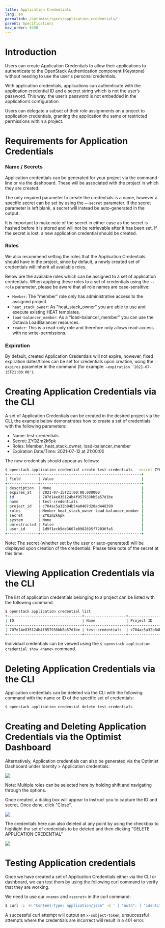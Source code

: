 ```yaml
---
title: Application Credentials
lang: en
permalink: /optimist/specs/application_credentials/
parent: Specifications
nav_order: 9300
---
```


# Introduction

Users can create Application Credentials to allow their applications to authenticate to the OpenStack Authentication component (Keystone) without needing to use the user's personal credentials. 

With application credentials, applications can authenticate with the application credential ID and a secret string which is not the user’s password. This way, the user’s password is not embedded in the application’s configuration. 

Users can delegate a subset of their role assignments on a project to application credentials, granting the application the same or restricted permissions within a project.

# Requirements for Application Credentials

### Name / Secrets

Application credentials can be generated for your project via the command-line or via the dashboard. These will be associated with the project in which they are created. 

The only required parameter to create the credentials is a name, however a specific secret can be set by using the `—-secret` parameter. If the secret parameter is left blank, a secret will instead be auto-generated in the output. 

It is important to make note of the secret in either case as the secret is hashed before it is stored and will not be retrievable after it has been set. If the secret is lost, a new application credential should be created.

### Roles

We also recommend setting the roles that the Application Credentials should have in the project, since by default, a newly created set of credentials will inherit all available roles.

Below are the available roles which can be assigned to a set of application credentials. When applying these roles to a set of credentials using the `--role` parameter, please be aware that all role names are case-sensitive:

- `Member`: The "member" role only has administrative access to the assigned project.
- `heat_stack_owner`: As "heat_stack_owner" you are able to use and execute existing HEAT templates.
- `load-balancer_member`: As a “load-balancer_member" you can use the Octavia LoadBalancer resources.
- `reader`: This is a read-only role and therefore only allows read-access with no write-permissions.

### Expiration

By default, created Application Credentials will not expire, however,  fixed expiration dates/times can be set for credentials upon creation, using the `--expires` parameter in the command (for example: `—expiration '2021-07-15T21:00:00'`).

# Creating Application Credentials via the CLI

A set of Application Credentials can be created in the desired project via the CLI, the example below demonstrates how to create a set of credentials with the following parameters:

- Name: test-credentials
- Secret: ZYQZm2k6pk
- Roles: Member, heat_stack_owner, load-balancer_member
- Expiration Date/Time: 2021-07-12 at 21:00:00

The new credentials should appear as follows:

```bash
$ openstack application credential create test-credentials --secret ZYQZm2k6pk --role Member --role heat_stack_owner --role load-balancer_member --expiration '2021-07-15T21:00:00'
+--------------+----------------------------------------------+
| Field        | Value                                        |
+--------------+----------------------------------------------+
| description  | None                                         |
| expires_at   | 2021-07-15T21:00:00.000000                   |
| id           | 707d14e835124b4f957938bb5a57d1be             |
| name         | test-credentials                             |
| project_id   | c704ac5a32b84b54a0407d28ad448399             |
| roles        | Member heat_stack_owner load-balancer_member |
| secret       | ZYQZm2k6pk                                   |
| system       | None                                         |
| unrestricted | False                                        |
| user_id      | 1d9f1ecb5de3607e8982695f72036fa5             |
+--------------+----------------------------------------------+
```

Note: The secret (whether set by the user or auto-generated) will be displayed upon creation of the credentials. Please take note of the secret at this time.

# Viewing Application Credentials via the CLI

The list of application credentials belonging to a project can be listed with the following command.

```bash
$ openstack application credential list
+----------------------------------+-------------------+----------------------------------+-------------+------------+
| ID                               | Name              | Project ID                       | Description | Expires At |
+----------------------------------+-------------------+----------------------------------+-------------+------------+
| 707d14e835124b4f957938bb5a57d1be | test-credentials  | c704ac5a32b84b54a0407d28ad448399 | None        | None       |
+----------------------------------+-------------------+----------------------------------+-------------+------------+
```

Individual credentials can be viewed using the `$ openstack application credential show <name>` command.

# Deleting Application Credentials via the CLI

Application credentials can be deleted via the CLI with the following command with the name or ID of the specific set of credentials:

```bash
$ openstack application credential delete test-credentials
```

# Creating and Deleting Application Credentials via the Optimist Dashboard

Alternatively, Application credentials can also be generated via the Optimist Dashboard under Identity > Application credentials:

![](attachments/createappcredentials.png)

Note: Multiple roles can be selected here by holding shift and navigating through the options.

Once created, a dialog box will appear to instruct you to capture the ID and secret. Once done, click "Close".

![](attachments/secretappcredentials.png)

The credentials here can also deleted at any point by using the checkbox to highlight the set of credentials to be deleted and then clicking "DELETE APPLICATION CREDENTIAL"

![](attachments/deleteappcredentials.png)

# Testing Application credentials

Once we have created a set of Application Credentials either via the CLI or dashboard, we can test them by using the following curl command to verify that they are working.

We need to use our `<name>` and `<secret>` in the curl command:

```bash
$ curl -i -H "Content-Type: application/json" -d ' { "auth": { "identity": { "methods": ["application_credential"],  "application_credential": {  "id": “<id>", "secret": “<secret>"}}}}' "[https://identity.optimist.innovo.cloud/v3/auth/tokens](https://identity.optimist.innovo.cloud/v3/auth/tokens)"
```

A successful curl attempt will output an `x-subject-token`, unsuccessful attempts where the credentials are incorrect will result in a 401 error.
